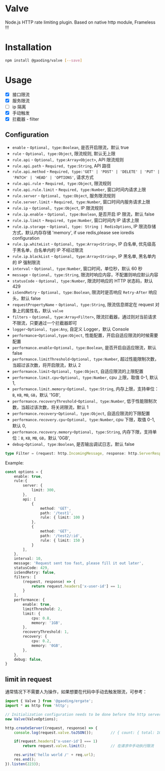 # Valve
Node.js HTTP rate limiting plugin. Based on native http module, Frameless !!!

# Installation

```bash
npm install @gaoding/valve [--save]
```

# Usage

- [x] 接口限流
- [x] 服务限流
- [ ] ip 隔离
- [x] 手动触发
- [x] 拦截器 - filter

## Configuration

- `enable` - `Optional, type:Boolean`, 是否开启限流，默认 true
- `rule` - `Optional, type:Object`, 限流规则, 默认无上限
- `rule.api` - `Optional, type:Array<Object>`, API 限流规则
- `rule.api.path` - `Required, type:String`, API 路径
- `rule.api.method` - `Required, type:'GET' | 'POST' | 'DELETE' | 'PUT' | 'PATCH' | 'HEAD' | 'OPTIONS'`, 请求方式
- `rule.api.rule` - `Required, type:Object`, 限流规则
- `rule.api.rule.limit` - `Required, type:Number`, 窗口时间内请求上限
- `rule.server` - `Optional, type:Object`, 服务限流规则
- `rule.server.limit` - `Required, type:Number`, 窗口时间内服务请求上限
- `rule.ip` - `Optional, type:Object`, IP 限流规则
- `rule.ip.enable` - `Optional, type:Boolean`, 是否开启 IP 限流，默认 false
- `rule.ip.limit` - `Required, type:Number`, 窗口时间内 IP 请求上限
- `rule.ip.storage` - `Optional, type: String | RedisOptions`, IP 限流存储方式，默认内存存储 'memory', if use redis,please see ioredis configuration
- `rule.ip.whiteList` - `Optional, type:Array<String>`, IP 白名单, 优先级高于黑名单，白名单内的 IP 不经过限流
- `rule.ip.blackList` - `Optional, type:Array<String>`, IP 黑名单, 黑名单内的 IP 强制限流
- `interval` - `Optional, type:Number`, 窗口时间，单位秒，默认 60 秒
- `message` - `Optional, type:String`, 限流时响应内容，不配置则响应默认内容
- `statusCode` - `Optional, type:Number`, 限流时响应的 HTTP 状态码，默认 429
- `isSendRetry` - `Optional, type:Boolean`, 限流时是否响应 `Retry-After` 响应头，默认 false
- `requestPropertyName` - `Optional, type:String`, 限流信息绑定在 request 对象上的属性名，默认 `valve`
- `filters` - `Optional, type:Array<Filter>`, 限流拦截器，通过则对当前请求不限流，只要通过一个拦截器即可
- `logger`-`Optional, type:Any`, 自定义 Logger，默认 Console
- `performance`-`Optional,type:Object`, 性能配置，开启自适应限流的时候需要配置
- `performance.enable`-`Optional, type:Boolean`, 是否开启自适应限流，默认 false
- `performance.limitThreshold`-`Optional, type:Number`, 超过性能限制次数，当超过该次数，将开启限流，默认 2
- `performance.limit`-`Optional, type:Object`, 自适应限流的上限配置
- `performance.limit.cpu`-`Optional, type:Number`, cpu 上限，取值 0-1, 默认 1,
- `performance.limit.memory`-`Optional, type:String`, 内存上限，支持单位：`B`, `KB`, `MB`, `GB`，默认 '1GB',
- `performance.recoveryThreshold`-`Optional, type:Number`, 低于性能限制次数，当超过该次数，将关闭限流，默认 1
- `performance.recovery`-`Optional, type:Object`, 自适应限流的下限配置
- `performance.recovery.cpu`-`Optional, type:Number`, cpu 下限，取值 0-1, 默认 0,
- `performance.recovery.memory`-`Optional, type:String`, 内存下限，支持单位：`B`, `KB`, `MB`, `GB`，默认 '0GB',
- `debug`-`Optional, type:Boolean`, 是否输出调试日志，默认 false

```ts
type Filter = (request: http.IncomingMessage, response: http.ServerResponse) => boolean;
```

Example:
```ts
const options = {
    enable: true,
    rule:{
        server: {
            limit: 300,
        },
        api: [
            {
                method: 'GET',
                path: '/test1',
                rule: { limit: 100 }
            },
            {
                method: 'GET',
                path: '/test2/:id',
                rule: { limit: 150 }
            }
        ],
    },
    interval: 10,
    message: 'Request sent too fast, please fill it out later',
    statusCode: 429,
    isSendRetry: false,
    filters: [
        (request, response) => {
            return request.headers['x-user-id'] == 1;
        }
    ],
    performance: {
        enable: true,
        limitThreshold: 2,
        limit: {
            cpu: 0.8,
            memory: '1GB',
        },
        recoveryThreshold: 1,
        recovery: {
            cpu: 0.2,
            memory: '0GB',
        },
    },
    debug: false,
}
```

## limit in request
通常情况下不需要人为操作，如果想要在代码中手动去触发限流，可参考：

```ts
import { Valve } from '@gaoding/ergate';
import * as http from 'http';

// Initialization configuration needs to be done before the http server starts
new Valve(ValveOptions);

http.createServer((request, response) => {
    console.log(request.valve.toJSON());        // { count: { total: 100, api: 10 } }

    if(request.headers['x-user-id'] === 1)
        return request.valve.limit();           // 在请求中手动执行限流

    res.write('hello world /' + req.url);
    res.end();
}).listen(2233);
```
